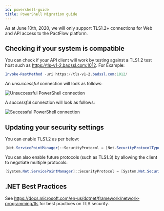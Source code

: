 ```yaml
---
id: powershell-guide
title: PowerShell Migration guide
---
```


As at June 10th, 2020, we will only support TLS1.2+ connections for Web and API access to the PactFlow platform.

## Checking if your system is compatible

You can check if your API client will work by testing against a TLS1.2 test host such as https://tls-v1-2.badssl.com:1012. For Example:


```powershell
Invoke-RestMethod -uri https://tls-v1-2.badssl.com:1012/
```

An _unsuccessful_ connection will look as follows:

<img src="/powershell/powershell-failure.png" alt="Unsuccessful PowerShell connection"/>

A _successful_ connection will look as follows:

<img src="/powershell/powershell-success.png" alt="Successful PowerShell connection" />

## Updating your security settings

You can enable TLS1.2 as per below:

```powershell
[Net.ServicePointManager]::SecurityProtocol = [Net.SecurityProtocolType]::Tls12
```

You can also enable future protocols (such as TLS1.3) by allowing the client to negotiate multiple protocols:

```powershell
[System.Net.ServicePointManager]::SecurityProtocol = [System.Net.SecurityProtocolType]::Tls12 -bor [System.Net.SecurityProtocolType]::Tls13;
```

## .NET Best Practices

See https://docs.microsoft.com/en-us/dotnet/framework/network-programming/tls for best practices on TLS security.